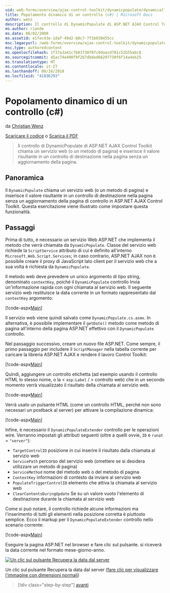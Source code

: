 ```yaml
---
uid: web-forms/overview/ajax-control-toolkit/dynamicpopulate/dynamically-populating-a-control-cs
title: Popolamento dinamico di un controllo (c#) | Microsoft Docs
author: wenz
description: Il controllo di DynamicPopulate di ASP.NET AJAX Control Toolkit chiama un servizio web (o un metodo di pagina) e inserisce il valore risultante in un controllo di destinazione in t...
ms.author: riande
ms.date: 06/02/2008
ms.assetid: e1fec43e-1daf-49d2-b0c7-7f1b930455cc
msc.legacyurl: /web-forms/overview/ajax-control-toolkit/dynamicpopulate/dynamically-populating-a-control-cs
msc.type: authoredcontent
ms.openlocfilehash: 1f37a3a41c7b83738f97c0daacd781c52b55abc8
ms.sourcegitcommit: 45ac74e400f9f2b7dbded66297730f6f14a4eb25
ms.translationtype: MT
ms.contentlocale: it-IT
ms.lasthandoff: 08/16/2018
ms.locfileid: "41836793"
---
```

<a name="dynamically-populating-a-control-c"></a>Popolamento dinamico di un controllo (c#)
====================
da [Christian Wenz](https://github.com/wenz)

[Scaricare il codice](http://download.microsoft.com/download/d/8/f/d8f2f6f9-1b7c-46ad-9252-e1fc81bdea3e/dynamicpopulate0.cs.zip) o [Scarica il PDF](http://download.microsoft.com/download/b/6/a/b6ae89ee-df69-4c87-9bfb-ad1eb2b23373/dynamicpopulate0CS.pdf)

> Il controllo di DynamicPopulate di ASP.NET AJAX Control Toolkit chiama un servizio web (o un metodo di pagina) e inserisce il valore risultante in un controllo di destinazione nella pagina senza un aggiornamento della pagina.


## <a name="overview"></a>Panoramica

Il `DynamicPopulate` chiama un servizio web (o un metodo di pagina) e inserisce il valore risultante in un controllo di destinazione nella pagina senza un aggiornamento della pagina di controllo in ASP.NET AJAX Control Toolkit. Questa esercitazione viene illustrato come impostare questa funzionalità.

## <a name="steps"></a>Passaggi

Prima di tutto, è necessario un servizio Web ASP.NET che implementa il metodo che verrà chiamata da `DynamicPopulate`. Classe del servizio web richiede la `ScriptService` attributo di cui è definito all'interno `Microsoft.Web.Script.Services`; in caso contrario, ASP.NET AJAX non è possibile creare il proxy di JavaScript lato client per il servizio web che a sua volta è richiesta da `DynamicPopulate`.

Il metodo web deve prevedere un unico argomento di tipo string, denominato `contextKey`, poiché il `DynamicPopulate` controllo Invia un'informazione rapida con ogni chiamata al servizio web. Il seguente servizio web restituisce la data corrente in un formato rappresentato dal `contextKey` argomento:

[!code-aspx[Main](dynamically-populating-a-control-cs/samples/sample1.aspx)]

Il servizio web viene quindi salvato come `DynamicPopulate.cs.asmx`. In alternativa, è possibile implementare il `getDate()` metodo come metodo di pagina all'interno della pagina ASP.NET effettivo con il `DynamicPopulate` controllo.

Nel passaggio successivo, creare un nuovo file ASP.NET. Come sempre, il primo passaggio per includere il `ScriptManager` nella tabella corrente per caricare la libreria ASP.NET AJAX e rendere il lavoro Control Toolkit:

[!code-aspx[Main](dynamically-populating-a-control-cs/samples/sample2.aspx)]

Quindi, aggiungere un controllo etichetta (ad esempio usando il controllo HTML lo stesso nome, o la &lt; `asp:Label`  / &gt; controllo web) che in un secondo momento verrà visualizzato il risultato della chiamata al servizio web.

[!code-aspx[Main](dynamically-populating-a-control-cs/samples/sample3.aspx)]

Verrà usato un pulsante HTML (come un controllo HTML, perché non sono necessari un postback al server) per attivare la compilazione dinamica:

[!code-aspx[Main](dynamically-populating-a-control-cs/samples/sample4.aspx)]

Infine, è necessario il `DynamicPopulateExtender` controllo per le operazioni wire. Verranno impostati gli attributi seguenti (oltre a quelli ovvie, `ID` e `runat` = `"server"`):

- `TargetControlID` posizione in cui inserire il risultato dalla chiamata al servizio web
- `ServicePath` percorso del servizio web (omettere se si desidera utilizzare un metodo di pagina)
- `ServiceMethod` nome del metodo web o del metodo di pagina
- `ContextKey` informazioni di contesto da inviare al servizio web
- `PopulateTriggerControlID` elemento che attiva la chiamata al servizio web
- `ClearContentsDuringUpdate` Se su un valore vuoto l'elemento di destinazione durante la chiamata al servizio web

Come si può notare, il controllo richiede alcune informazioni ma l'inserimento di tutti gli elementi nella posizione corretta è piuttosto semplice. Ecco il markup per il `DynamicPopulateExtender` controllo nello scenario corrente:

[!code-aspx[Main](dynamically-populating-a-control-cs/samples/sample5.aspx)]

Eseguire la pagina ASP.NET nel browser e fare clic sul pulsante. si riceverà la data corrente nel formato mese-giorno-anno.


[![Un clic sul pulsante Recupera la data dal server](dynamically-populating-a-control-cs/_static/image2.png)](dynamically-populating-a-control-cs/_static/image1.png)

Un clic sul pulsante Recupera la data dal server ([fare clic per visualizzare l'immagine con dimensioni normali](dynamically-populating-a-control-cs/_static/image3.png))

> [!div class="step-by-step"]
> [avanti](dynamically-populating-a-control-using-javascript-code-cs.md)
